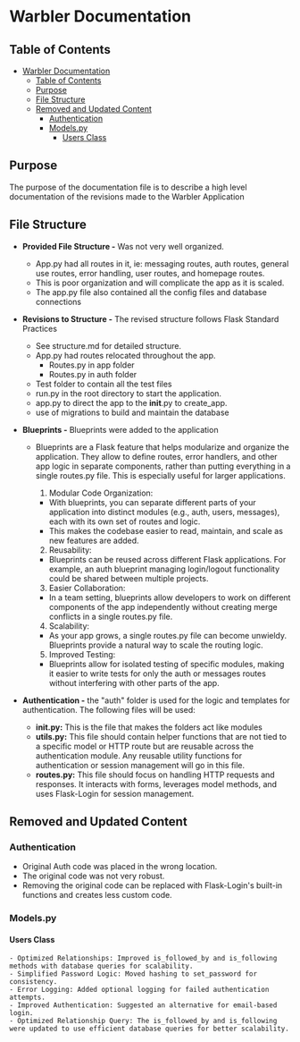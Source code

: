 # Warbler Documentation

## Table of Contents
- [Warbler Documentation](#warbler-documentation)
  - [Table of Contents](#table-of-contents)
  - [Purpose](#purpose)
  - [File Structure](#file-structure)
  - [Removed and Updated Content](#removed-and-updated-content)
    - [Authentication](#authentication)
    - [Models.py](#modelspy)
      - [Users Class](#users-class)

## Purpose

The purpose of the documentation file is to describe a high level documentation of the revisions made to the Warbler Application

## File Structure

- **Provided File Structure -** Was not very well organized.
  - App.py had all routes in it, ie:  messaging routes, auth routes, general use routes, error handling, user routes, and homepage routes.  
  - This is poor organization and will complicate the app as it is scaled.
  - The app.py file also contained all the config files and database connections

- **Revisions to Structure -** The revised structure follows Flask Standard Practices
  - See structure.md for detailed structure.
  - App.py had routes relocated throughout the app.
    - Routes.py in app folder
    - Routes.py in auth folder
  - Test folder to contain all the test files
  - run.py in the root directory to start the application.
  - app.py to direct the app to the __init__.py to create_app.
  - use of migrations to build and maintain the database

- **Blueprints -** Blueprints were added to the application
  - Blueprints are a Flask feature that helps modularize and organize the application. They allow to define routes, error handlers, and other app logic in separate components, rather than putting everything in a single routes.py file. This is especially useful for larger applications.

    1. Modular Code Organization:
      - With blueprints, you can separate different parts of your application into distinct modules (e.g., auth, users, messages), each with its own set of routes and logic.
      - This makes the codebase easier to read, maintain, and scale as new features are added.

    2. Reusability:
      - Blueprints can be reused across different Flask applications. For example, an auth blueprint managing login/logout functionality could be shared between multiple projects.

    3. Easier Collaboration:
      - In a team setting, blueprints allow developers to work on different components of the app independently without creating merge conflicts in a single routes.py file.

    4. Scalability:
      - As your app grows, a single routes.py file can become unwieldy. Blueprints provide a natural way to scale the routing logic.

    5. Improved Testing:
      - Blueprints allow for isolated testing of specific modules, making it easier to write tests for only the auth or messages routes without interfering with other parts of the app.

- **Authentication -** the "auth" folder is used for the logic and templates for authentication.  The following files will be used:
  - **__init__.py:** This is the file that makes the folders act like modules
  - **utils.py:** This file should contain helper functions that are not tied to a specific model or HTTP route but are reusable across the authentication module.  Any reusable utility functions for authentication or session management will go in this file.
  - **routes.py:** This file should focus on handling HTTP requests and responses. It interacts with forms, leverages model methods, and uses Flask-Login for session management.

## Removed and Updated Content

### Authentication
  - Original Auth code was placed in the wrong location.  
  - The original code was not very robust.  
  - Removing the original code can be replaced with Flask-Login's built-in functions and creates less custom code.

### Models.py
  #### Users Class
    - Optimized Relationships: Improved is_followed_by and is_following methods with database queries for scalability.
    - Simplified Password Logic: Moved hashing to set_password for consistency.
    - Error Logging: Added optional logging for failed authentication attempts.
    - Improved Authentication: Suggested an alternative for email-based login.
    - Optimized Relationship Query: The is_followed_by and is_following were updated to use efficient database queries for better scalability.